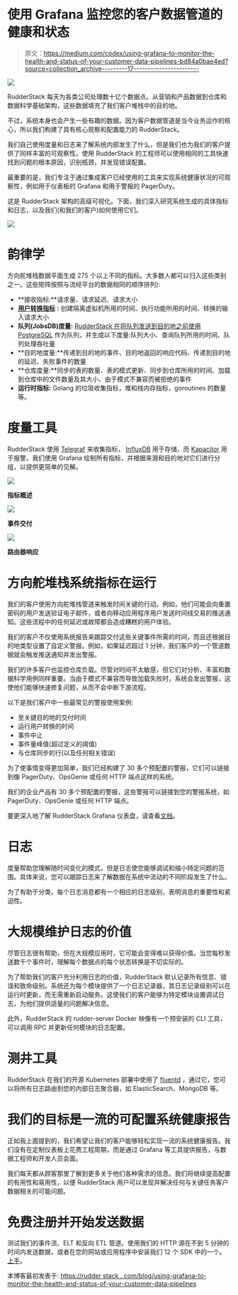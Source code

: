 # 使用 Grafana 监控您的客户数据管道的健康和状态

> 原文：<https://medium.com/codex/using-grafana-to-monitor-the-health-and-status-of-your-customer-data-pipelines-bd84a0bae4ed?source=collection_archive---------17----------------------->

![](img/34252137b643fd998cb04b9a492d5633.png)

RudderStack 每天为各类公司处理数十亿个数据点。从营销和产品数据到仓库和数据科学基础架构，这些数据填充了我们客户堆栈中的目的地。

不过，系统本身也会产生一些有趣的数据。因为客户数据管道是当今业务运作的核心，所以我们构建了具有核心观察和配置能力的 RudderStack。

我们自己使用度量和日志来了解系统内部发生了什么，但是我们也为我们的客户提供了同样丰富的可观察性。使用 RudderStack 的工程师可以使用相同的工具快速找到问题的根本原因，识别瓶颈，并发现错误配置。

最重要的是，我们专注于通过集成客户已经使用的工具来实现系统健康状况的可观察性，例如用于仪表板的 Grafana 和用于警报的 PagerDuty。

这是 RudderStack 架构的高级可视化。下面，我们深入研究系统生成的具体指标和日志，以及我们(和我们的客户)如何使用它们。

![](img/2d07c8b074a10ac364cc0fceb0311f0e.png)

# 韵律学

方向舵堆栈数据平面生成 275 个以上不同的指标。大多数人都可以归入这些类别之一。这些矩阵按照与流经平台的数据相同的顺序排列):

*   **接收指标:**请求量、请求延迟、请求大小
*   [**用户转换指标**](https://docs.rudderstack.com/adding-a-new-user-transformation-in-rudderstack) **:** 创建隔离虚拟机所用的时间、执行功能所用的时间、转换的输入请求大小
*   **队列(JobsDB)度量:** [RudderStack 在将队列发送到目的地之前使用 PostgreSQL](https://rudderstack.com/blog/kafka-vs-postgresql-implementing-our-queueing-system-using-postgresql) 作为队列，并生成以下度量:队列大小、查询队列所用的时间、队列处理吞吐量
*   **目的地度量:**传递到目的地的事件、目的地返回的响应代码、传递到目的地的延迟、失败事件的数量
*   **仓库度量:**同步的表的数量、表的模式更新、同步到仓库所用的时间、加载到仓库中的文件数量及其大小、由于模式不兼容而被拒绝的事件
*   **运行时指标:** Golang 的垃圾收集指标，堆和栈内存指标，goroutines 的数量等。

# 度量工具

RudderStack 使用 [Telegraf](https://www.influxdata.com/time-series-platform/telegraf/) 来收集指标， [InfluxDB](https://www.influxdata.com/) 用于存储，而 [Kapacitor](https://www.influxdata.com/time-series-platform/kapacitor/) 用于报警。我们使用 Grafana 绘制所有指标，并根据来源和目的地对它们进行分组，以提供更简单的见解。

![](img/fe57ca501fb327fcaed6bb79a5701145.png)

**指标概述**

![](img/12d8f3bc3a900b2b42fe63b61937de44.png)

**事件交付**

![](img/79ec8131d7b5f1d12e6e976c759ae37e.png)

**路由器响应**

# 方向舵堆栈系统指标在运行

我们的客户使用方向舵堆栈管道来触发时间关键的行动。例如，他们可能会向重置密码的用户发送验证电子邮件，或者向移动应用程序用户发送时间线交易的推送通知。这些流程中的任何延迟或故障都会造成糟糕的用户体验。

我们的客户不仅使用系统报告来跟踪交付这些关键事件所需的时间，而且还根据目的地类型设置了自定义警报。例如，如果延迟超过 1 分钟，我们客户的一个管道数据就会触发推送通知并发出警报。

我们的许多客户也监控仓库负载。尽管对时间不太敏感，但它们对分析、丰富和数据科学用例同样重要。当由于模式不兼容而导致加载失败时，系统会发出警报，这使他们能够快速修复问题，从而不会中断下游流程。

以下是我们客户中一些最常见的警报使用案例:

*   至关键目的地的交付时间
*   运行用户转换的时间
*   事件中止
*   事件量峰值(超过定义的阈值)
*   与仓库同步的行(以及任何相关错误)

为了使事情变得更加简单，我们已经构建了 30 多个预配置的警报，它们可以链接到像 PagerDuty、OpsGenie 或任何 HTTP 端点这样的系统。

我们的企业产品有 30 多个预配置的警报，这些警报可以链接到您的警报系统，如 PagerDuty、OpsGenie 或任何 HTTP 端点。

要更深入地了解 RudderStack Grafana 仪表盘，请查看[文档](https://docs.rudderstack.com/administrators-guide/rudderstack-dashboard)。

# 日志

度量帮助您理解随时间变化的模式，但是日志使您能够调试和缩小特定问题的范围。具体来说，您可以跟踪日志来了解数据在系统中流动的不同阶段发生了什么。

为了有助于分类，每个日志消息都有一个相应的日志级别，表明消息的重要性和紧迫性。

# 大规模维护日志的价值

尽管日志很有帮助，但在大规模应用时，它可能会变得难以获得价值。当您每秒发送数千个事件时，理解每个数据点的每个状态转换是不切实际的。

为了帮助我们的客户充分利用日志的价值，RudderStack 默认记录所有信息、错误和致命级别。系统还为每个模块提供了一个日志记录器，其日志记录级别可以在运行时更新，而无需重新启动服务。这使我们的客户能够为特定模块设置调试日志，为他们提供适量的问题解决信息。

此外，RudderStack 的 rudder-server Docker 映像有一个预安装的 CLI 工具，可以调用 RPC 并更新任何模块的日志配置。

# 测井工具

RudderStack 在我们的开源 Kubernetes 部署中使用了 [fluentd](https://www.fluentd.org/) ，通过它，您可以将所有日志路由到您的内部日志聚合器，如 ElasticSearch、MongoDB 等。

# 我们的目标是一流的可配置系统健康报告

正如我上面提到的，我们希望让我们的客户能够轻松实现一流的系统健康报告。我们没有在定制仪表板上花费工程周期，而是通过 Grafana 等工具提供报告，与数据工程师和开发人员会面。

我们每天都从顾客那里了解到更多关于他们各种需求的信息。我们将继续提高配置的有用性和易用性，以便 RudderStack 用户可以发现并解决任何与关键任务客户数据相关的可能问题。

# 免费注册并开始发送数据

测试我们的事件流、ELT 和反向 ETL 管道。使用我们的 HTTP 源在不到 5 分钟的时间内发送数据，或者在您的网站或应用程序中安装我们 12 个 SDK 中的一个。[上手](https://app.rudderlabs.com/signup?type=freetrial)。

本博客最初发表于:
[https://rudder stack . com/blog/using-grafana-to-monitor-the-health-and-status-of-your-customer-data-pipelines](https://rudderstack.com/blog/using-grafana-to-monitor-the-health-and-status-of-your-customer-data-pipelines)